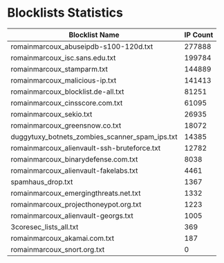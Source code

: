 # Blocklists Statistics
| Blocklist Name | IP Count |
|----|----|
| romainmarcoux_abuseipdb-s100-120d.txt | 277888 |
| romainmarcoux_isc.sans.edu.txt | 199784 |
| romainmarcoux_stamparm.txt | 144889 |
| romainmarcoux_malicious-ip.txt | 141413 |
| romainmarcoux_blocklist.de-all.txt | 81251 |
| romainmarcoux_cinsscore.com.txt | 61095 |
| romainmarcoux_sekio.txt | 26935 |
| romainmarcoux_greensnow.co.txt | 18072 |
| duggytuxy_botnets_zombies_scanner_spam_ips.txt | 14385 |
| romainmarcoux_alienvault-ssh-bruteforce.txt | 12782 |
| romainmarcoux_binarydefense.com.txt | 8038 |
| romainmarcoux_alienvault-fakelabs.txt | 4461 |
| spamhaus_drop.txt | 1367 |
| romainmarcoux_emergingthreats.net.txt | 1332 |
| romainmarcoux_projecthoneypot.org.txt | 1223 |
| romainmarcoux_alienvault-georgs.txt | 1005 |
| 3coresec_lists_all.txt | 369 |
| romainmarcoux_akamai.com.txt | 187 |
| romainmarcoux_snort.org.txt | 0 |
